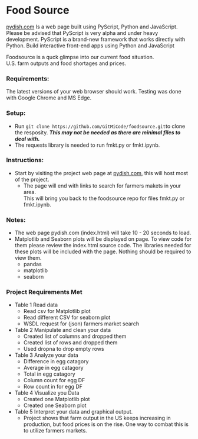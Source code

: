 # Food Source

[pydish.com](http://pydish.com) Is a web page built using PyScript, Python and JavaScript.
Please be advised that PyScript is very alpha and under heavy development. 
PyScript is a brand-new framework that works directly with Python.
Build interactive front-end apps using Python and JavaScript

Foodsource is a quck glimpse into our current food situation.  
U.S. farm outputs and food shortages and prices.

### Requirements:
The latest versions of your web browser should work.
Testing was done with Google Chrome and MS Edge.

### Setup:
- Run `git clone https://github.com/GitMiCode/foodsource.git`to clone the resposity.
  ***This may not be needed as there are minimal files to deal with.***
- The requests library is needed to run fmkt.py or fmkt.ipynb.

### Instructions:
- Start by visiting the project web page at [pydish.com](http://pydish.com), this will host most of the project.
  - The page will end with links to search for farmers makets in your area.  
    This will bring you back to the foodsource repo for files fmkt.py or fmkt.ipynb.

### Notes:
- The web page pydish.com (index.html) will take 10 - 20 seconds to load.
- Matplotlib and Seaborn plots will be displayed on page.  To view code for them please review the index.html source code.
  The libraries needed for these plots will be included with the page.  Nothing should be required to view them.
  - pandas
  - matplotlib
  - seaborn

### Project Requirements Met
- Table 1 Read data
  - Read csv for Matplotlib plot
  - Read different CSV for seaborn plot
  - WSDL request for (json) farmers market search 
- Table 2 Manipulate and clean your data
  - Created list of columns and dropped them
  - Created list of rows and dropped them
  - Used dropna to drop empty rows
- Table 3 Analyze your data
  - Difference in egg catagory
  - Average in egg catagory
  - Total in egg catagory
  - Column count for egg DF
  - Row count in for egg DF
- Table 4 Visualize you Data
  - Created one Matplotlib plot
  - Created one Seaborn plot
- Table 5 Interpret your data and graphical output.
  - Project shows that farm output in the US keeps increasing in production, but food prices is 
    on the rise. One way to combat this is to utilize farmers markets. 
